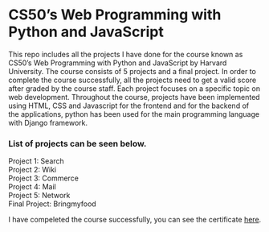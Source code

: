 # CS50’s Web Programming with Python and JavaScript 
This repo includes all the projects I have done for the course known as CS50’s Web Programming with Python and JavaScript by Harvard University. 
The course consists of 5 projects and a final project. In order to complete the course successfully, all the projects need to get a valid score after graded by the course staff. Each project focuses on a specific topic on web development. Throughout the course, projects have been implemented using HTML, CSS and Javascript for the frontend and for the backend of the applications, python has been used for the main programming language with Django framework. 

### List of projects can be seen below. 
Project 1: Search <br /> 
Project 2: Wiki <br /> 
Project 3: Commerce <br /> 
Project 4: Mail <br /> 
Project 5: Network <br /> 
Final Project: Bringmyfood 

I have compeleted the course successfully, you can see the certificate [here](https://certificates.cs50.io/bbb53d24-674a-4545-81ca-c9140f6ee42a.pdf?size=letter). 
